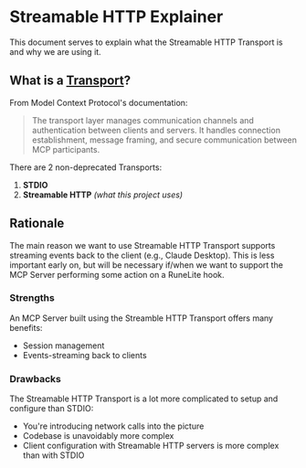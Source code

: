 # Streamable HTTP Explainer
This document serves to explain what the Streamable HTTP Transport is and why we are using it.

## What is a [Transport](https://modelcontextprotocol.io/docs/learn/architecture#transport-layer)?

From Model Context Protocol's documentation:
> The transport layer manages communication channels and authentication between clients 
> and servers. It handles connection establishment, message framing, and secure communication 
> between MCP participants.

There are 2 non-deprecated Transports:
1. **STDIO**
2. **Streamable HTTP** _(what this project uses)_

## Rationale
The main reason we want to use Streamable HTTP Transport supports streaming events back 
to the client (e.g., Claude Desktop). This is less important early on, but will be necessary
if/when we want to support the MCP Server performing some action on a RuneLite hook.

### Strengths
An MCP Server built using the Streamble HTTP Transport offers many benefits:
- Session management
- Events-streaming back to clients

### Drawbacks
The Streamable HTTP Transport is a lot more complicated to setup and configure than STDIO:
- You're introducing network calls into the picture
- Codebase is unavoidably more complex
- Client configuration with Streamable HTTP servers is more complex than with STDIO
